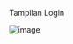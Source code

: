 Tampilan Login

![image](https://github.com/elvirahafis/test-nutech/assets/81605449/c773088e-b007-4e91-9786-49deb698fcab)


